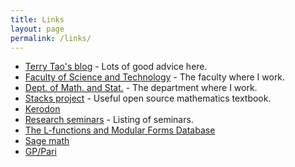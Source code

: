 ```yaml
---
title: Links
layout: page
permalink: /links/
---
```

- [Terry Tao's blog](https://terrytao.wordpress.com) - Lots of good advice here.
- [Faculty of Science and Technology](https://sta.uwi.edu/fst/) - The faculty where I work.
- [Dept. of Math. and Stat.](https://sta.uwi.edu/fst/dms/) - The department where I work.
- [Stacks project](https://stacks.math.columbia.edu) - Useful open source mathematics textbook.
- [Kerodon](https://kerodon.net)
- [Research seminars](https://researchseminars.org) - Listing of seminars.
- [The L-functions and Modular Forms Database](https://www.lmfdb.org)
- [Sage math](https://www.sagemath.org)
- [GP/Pari](https://pari.math.u-bordeaux.fr)
